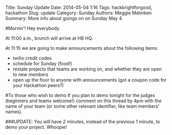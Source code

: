 Title: Sunday Update
Date: 2014-05-04 1:16
Tags: hackbrightforgood, hackathon
Slug: update
Category: Sunday
Authors: Meggie Mahnken
Summary: More info about goings on on Sunday May 4.

#Mornin'!
Hey everybody.

At 11:00 a.m., brunch will arrive at HB HQ.

At 11:15 we are going to make announcements about the following items:
- twilio credit codes 
- schedule for Sunday (food!)
- restate projects that teams are working on, and whether they are open to new members
- open up the floor to anyone with announcements (got a coupon code for your Hackathon peers?)

#To those who wish to demo
If you plan to demo tonight for the judges (beginners and teams welcome!) comment on this thread by 4pm with the name of your team (or some other relevant identifier, like team members' names).

###UPDATE: You will have 2 minutes, instead of the previous 1 minute, to demo your project. Whoopie!



